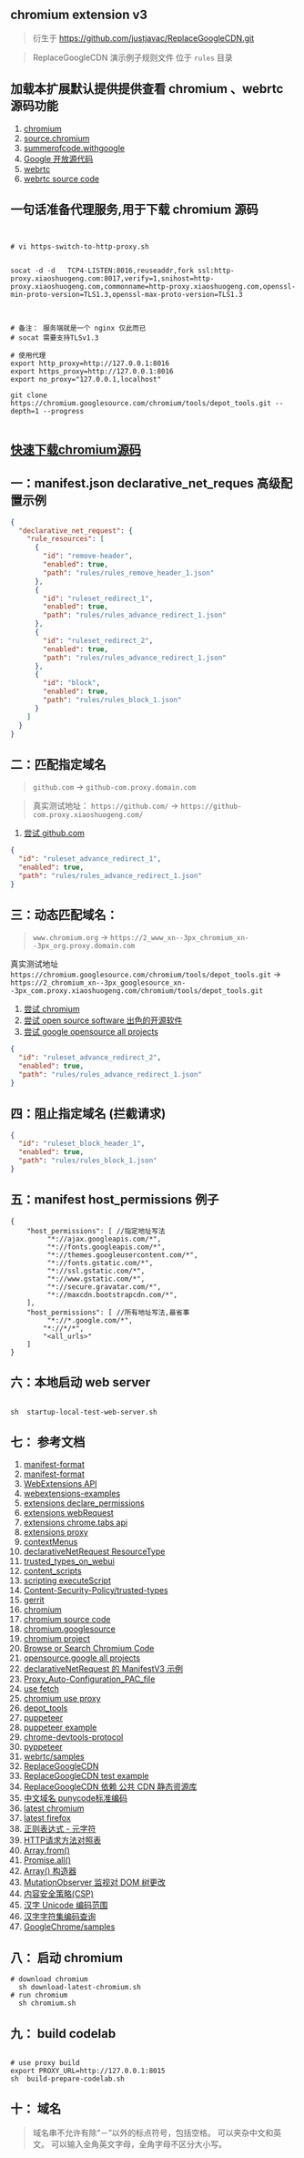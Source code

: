 ## chromium extension v3

> 衍生于 https://github.com/justjavac/ReplaceGoogleCDN.git

> ReplaceGoogleCDN 演示例子规则文件 位于 `rules` 目录



## 加载本扩展默认提供提供查看 chromium 、webrtc 源码功能

1. [chromium ](https://www.chromium.org/)
1. [source.chromium](https://source.chromium.org/)
1. [summerofcode.withgoogle](https://summerofcode.withgoogle.com/programs/2022/organizations)
1. [Google 开放源代码](https://cs.opensource.google/)
1. [webrtc](https://webrtc.org/)
1. [webrtc source code](https://chromium.googlesource.com/external/webrtc)

## 一句话准备代理服务,用于下载 chromium 源码

```shell


# vi https-switch-to-http-proxy.sh


socat -d -d   TCP4-LISTEN:8016,reuseaddr,fork ssl:http-proxy.xiaoshuogeng.com:8017,verify=1,snihost=http-proxy.xiaoshuogeng.com,commonname=http-proxy.xiaoshuogeng.com,openssl-min-proto-version=TLS1.3,openssl-max-proto-version=TLS1.3



# 备注： 服务端就是一个 nginx 仅此而已
# socat 需要支持TLSv1.3 

# 使用代理
export http_proxy=http://127.0.0.1:8016
export https_proxy=http://127.0.0.1:8016
export no_proxy="127.0.0.1,localhost"
 
git clone https://chromium.googlesource.com/chromium/tools/depot_tools.git --depth=1 --progress


```

## [快速下载chromium源码](https://www.cnblogs.com/jingjingxyk/p/16575572.html)

## 一：manifest.json declarative_net_reques 高级配置示例

```json
{
  "declarative_net_request": {
    "rule_resources": [
      {
        "id": "remove-header",
        "enabled": true,
        "path": "rules/rules_remove_header_1.json"
      },
      {
        "id": "ruleset_redirect_1",
        "enabled": true,
        "path": "rules/rules_advance_redirect_1.json"
      },
      {
        "id": "ruleset_redirect_2",
        "enabled": true,
        "path": "rules/rules_advance_redirect_1.json"
      },
      {
        "id": "block",
        "enabled": true,
        "path": "rules/rules_block_1.json"
      }
    ]
  }
}
```

## 二：匹配指定域名

> `github.com` -> `github-com.proxy.domain.com`

> 真实测试地址： `https://github.com/` -> `https://github-com.proxy.xiaoshuogeng.com/`

1. [尝试 github.com ](https://github.com/)

```json
{
  "id": "ruleset_advance_redirect_1",
  "enabled": true,
  "path": "rules/rules_advance_redirect_1.json"
}
```

## 三：动态匹配域名：

> `www.chromium.org` -> `https://2_www_xn--3px_chromium_xn--3px_org.proxy.domain.com`

>
真实测试地址 `https://chromium.googlesource.com/chromium/tools/depot_tools.git` -> `https://2_chromium_xn--3px_googlesource_xn--3px_com.proxy.xiaoshuogeng.com/chromium/tools/depot_tools.git`

1. [尝试 chromium ](https://chromium.googlesource.com/chromium/src/+/main/docs/linux/build_instructions.md)
1. [尝试 open source software 出色的开源软件 ](https://summerofcode.withgoogle.com/programs/2022/organizations)
1. [尝试 google opensource all projects ](https://cs.opensource.google/)

```json
{
  "id": "ruleset_advance_redirect_2",
  "enabled": true,
  "path": "rules/rules_advance_redirect_1.json"
}
```

## 四：阻止指定域名 (拦截请求)

```json
{
  "id": "ruleset_block_header_1",
  "enabled": true,
  "path": "rules/rules_block_1.json"
}
```

## 五：manifest host_permissions 例子

```
{
    "host_permissions": [ //指定地址写法
         "*://ajax.googleapis.com/*",
         "*://fonts.googleapis.com/*",
         "*://themes.googleusercontent.com/*",
         "*://fonts.gstatic.com/*",
         "*://ssl.gstatic.com/*",
         "*://www.gstatic.com/*",
         "*://secure.gravatar.com/*",
         "*://maxcdn.bootstrapcdn.com/*",
    ],
    "host_permissions": [ //所有地址写法,最省事
         "*://*.google.com/*",
        "*://*/*",
        "<all_urls>"
    ]
}
```

## 六：本地启动 web server

```shell

sh  startup-local-test-web-server.sh

```

## 七： 参考文档

1. [manifest-format](https://developer.chrome.com/docs/extensions/mv3/manifest/)
1. [manifest-format](https://docs.microsoft.com/en-us/microsoft-edge/extensions-chromium/getting-started/manifest-format)
1. [WebExtensions API](https://developer.mozilla.org/en-US/docs/Mozilla/Add-ons/WebExtensions)
1. [webextensions-examples](https://github.com/mdn/webextensions-examples.git)
1. [extensions declare_permissions ](https://developer.chrome.com/docs/extensions/mv3/declare_permissions/)
1. [extensions webRequest](https://developer.chrome.com/docs/extensions/reference/webRequest/#event-onHeadersReceived)
1. [extensions chrome.tabs api](https://developer.chrome.com/docs/extensions/reference/tabs/)
1. [extensions proxy](https://developer.chrome.com/docs/extensions/reference/proxy/)
1. [contextMenus](https://developer.chrome.com/docs/extensions/reference/contextMenus//docs/extensions/reference/contextMenus/)
1. [declarativeNetRequest ResourceType](https://developer.chrome.com/docs/extensions/reference/declarativeNetRequest/#type-ResourceType)
1. [trusted_types_on_webui](https://chromium.googlesource.com/chromium/src/+/refs/heads/main/docs/trusted_types_on_webui.md)
1. [content_scripts](https:////developer.chrome.com/docs/extensions/mv3/content_scripts/)
1. [scripting executeScript](https://developer.chrome.com/docs/extensions/reference/scripting/#handling-results)
1. [Content-Security-Policy/trusted-types](https://developer.mozilla.org/en-US/docs/Web/HTTP/Headers/Content-Security-Policy/trusted-types)
1. [gerrit](https://gerrit.googlesource.com/gerrit)
1. [chromium](https://www.chromium.org)
1. [chromium source code](https://chromium.googlesource.com/chromium/src/+/main/docs/get_the_code.md)
1. [chromium.googlesource](https://chromium.googlesource.com/chromium/src)
1. [chromium project](https://source.chromium.org/chromium)
1. [Browse or Search Chromium Code](https://source.chromium.org/chromium)
1. [opensource.google all projects ](https://cs.opensource.google/)
1. [declarativeNetRequest 的 ManifestV3 示例](https://52sbl.cn/discussion/1.html)
1. [Proxy_Auto-Configuration_PAC_file](https://developer.mozilla.org/en-US/docs/Web/HTTP/Proxy_servers_and_tunneling/Proxy_Auto-Configuration_PAC_file)
1. [use fetch](https://developer.mozilla.org/zh-CN/docs/Web/API/Fetch_API/Using_Fetch)
1. [chromium use proxy](https://www.chromium.org/developers/design-documents/network-settings/)
1. [depot_tools](https://chromium.googlesource.com/chromium/tools/depot_tools.git)
1. [puppeteer](https://github.com/puppeteer/puppeteer.git)
1. [puppeteer example](https://github.com/puppeteer/puppeteer/tree/main/examples)
1. [chrome-devtools-protocol](https://github.com/ChromeDevTools/awesome-chrome-devtools#chrome-devtools-protocol)
1. [pyppeteer](https://github.com/pyppeteer/pyppeteer.git)
1. [webrtc/samples](https://github.com/webrtc/samples.git)
1. [ReplaceGoogleCDN](https://github.com/justjavac/ReplaceGoogleCDN.git)
1. [ReplaceGoogleCDN test example](https://github.com/justjavac/ReplaceGoogleCDN/tree/master/extension/test)
1. [ReplaceGoogleCDN 依赖 公共 CDN 静态资源库 ](https://github.com/justjavac/ReplaceGoogleCDN/tree/master/extension/rules)
1. [中文域名 punycode标准编码](https://en.wikipedia.org/wiki/Punycode)
1. [latest chromium ](https://download-chromium.appspot.com/)
1. [latest firefox](https://www.mozilla.org/en-US/firefox/all/#product-desktop-release)
1. [正则表达式 - 元字符](https://www.runoob.com/regexp/regexp-metachar.html)
1. [HTTP请求方法对照表](http://www.yunjson.com/httprequest/)
1. [Array.from()](https://developer.mozilla.org/zh-CN/docs/Web/JavaScript/Reference/Global_Objects/Array/from)
1. [Promise.all()](https://developer.mozilla.org/zh-CN/docs/Web/JavaScript/Reference/Global_Objects/Promise/all)
1. [Array() 构造器](https://developer.mozilla.org/zh-CN/docs/Web/JavaScript/Reference/Global_Objects/Array/Array)
1. [ MutationObserver 监视对 DOM 树更改](https://developer.mozilla.org/zh-CN/docs/Web/API/MutationObserver)
1. [内容安全策略(CSP) ](https://content-security-policy.com/)
1. [汉字 Unicode 编码范围](https://www.qqxiuzi.cn/zh/hanzi-unicode-bianma.php)
1. [汉字字符集编码查询](https://www.qqxiuzi.cn/bianma/zifuji.php)
1. [GoogleChrome/samples](https://github.com/GoogleChrome/samples.git)

## 八： 启动 chromium

```shell
# download chromium
  sh download-latest-chromium.sh
# run chromium
  sh chromium.sh

```

## 九： build codelab

```shell

# use proxy build
export PROXY_URL=http://127.0.0.1:8015
sh  build-prepare-codelab.sh

```

## 十： 域名

> 域名串不允许有除“－”以外的标点符号，包括空格。 可以夹杂中文和英文。 可以输入全角英文字母，全角字母不区分大小写。